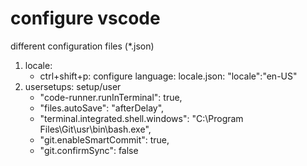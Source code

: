 # configure vscode
different configuration files (*.json)

1. locale:
    * ctrl+shift+p: configure language: locale.json: "locale":"en-US"
1. usersetups: setup/user
    *    "code-runner.runInTerminal": true,
    *    "files.autoSave": "afterDelay",
    *    "terminal.integrated.shell.windows": "C:\\Program Files\\Git\\usr\\bin\\bash.exe",
    *    "git.enableSmartCommit": true,
    *    "git.confirmSync": false
